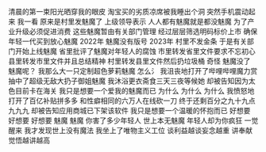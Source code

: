 清晨的第一束阳光晒穿我的眼皮
淘宝买的劣质凉席被我睡出个洞
突然手机震动起来
我一看 原来是村里发魅魔了
上级领导表示
人人都有魅魔就是都没魅魔
为了产业升级必须促进消费
这些魅魔暂由有关部门管理
经过层层筛选明码标价上市
确保年轻一代买到放心魅魔
2022年 魅魔没有版号
2023年 村里不发金条
于是有关部门开始上线魅魔
省里批评了魅魔对年轻人的腐蚀
市里转发省里文件要求不忘初心
县里转发市里文件并且总结精神
村里转发县里文件然后扔垃圾桶
奇怪 魅魔没了 魅魔呢？
我那么大一只定制超色萝莉魅魔
怎么氵
我沮丧地打开了哔哩哔哩魔力赏
抽中了超级无敌大扔子御姐魅魔
我沐浴更衣斋食三天三夜等候她
却被告知因为太色目前卡在海关
我只是想要一个爱我的魅魔而已
为什么 为什么 为什么
我愤怒地打开了百亿补贴拼多多
和性癖相同的六万人在线砍一刀
终于还剩百分之九十九点九九九
却被告知应用商城已下架该软件
我只是想要一个温暖的怀抱而已
好想要 好想要 好想要
魅魔 魅魔
你害了多少年轻人
世上本无魅魔
年轻人却为你疯狂
一觉醒来
我才发现世上没有魔法
我坐上了唯物主义工位
谈利益越谈妄念越重
讲奉献觉悟越讲越高
<!-- ##{"timestamp":1684670254}## -->